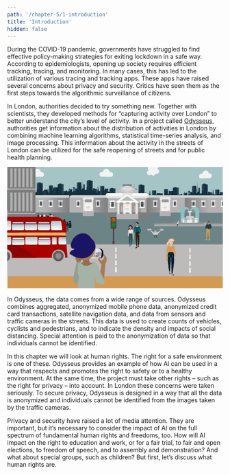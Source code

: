 ```yaml
---
path: '/chapter-5/1-introduction'
title: 'Introduction'
hidden: false
---
```


<hero-icon heroIcon='chap5'/>

<text-box>

During the COVID-19 pandemic, governments have struggled to find effective policy-making strategies for exiting lockdown in a safe way. According to epidemiologists, opening up society requires efficient tracking, tracing, and monitoring. In many cases, this has led to the utilization of various tracing and tracking apps. These apps have raised several concerns about privacy and security. Critics have seen them as the first steps towards the algorithmic surveillance of citizens.

In London, authorities decided to try something new. Together with scientists, they developed methods for “capturing activity over London” to better understand the city’s level of activity. In a project called [Odysseus](https://www.turing.ac.uk/research/research-projects/project-odysseus-understanding-london-busyness-and-exiting-lockdown), authorities get information about the distribution of activities in London by combining machine learning algorithms, statistical time-series analysis, and image processing. This information about the activity in the streets of London can be utilized for the safe reopening of streets and for public health planning.

<img src=../../src/assets/cbcl-02.svg alt="london image">

In Odysseus, the data comes from a wide range of sources. Odysseus combines aggregated, anonymized mobile phone data, anonymized credit card transactions, satellite navigation data, and data from sensors and traffic cameras in the streets. This data is used to create counts of vehicles, cyclists and pedestrians, and to indicate the density and impacts of social distancing. Special attention is paid to the anonymization of data so that individuals cannot be identified.

</text-box>

In this chapter we will look at human rights. The right for a safe environment is one of these. Odysseus provides an example of how AI can be used in a way that respects and promotes the right to safety or to a healthy environment. At the same time, the project must take other rights – such as the right for privacy – into account. In London these concerns were taken seriously. To secure privacy, Odysseus is designed in a way that all the data is anonymized and individuals cannot be identified from the images taken by the traffic cameras.

Privacy and security have raised a lot of media attention. They are important, but it’s necessary to consider the impact of AI on the full spectrum of fundamental human rights and freedoms, too. How will AI impact on the right to education and work, or for a fair trial, to fair and open elections, to freedom of speech, and to assembly and demonstration? And what about special groups, such as children? But first, let’s discuss what human rights are.

